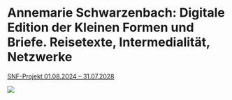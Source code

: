 <!-- Annemarie Schwarzenbach. Digitale Edition (work in progress) -->

# Annemarie Schwarzenbach: Digitale Edition der Kleinen Formen und Briefe. Reisetexte, Intermedialität, Netzwerke

[SNF-Projekt 01.08.2024 – 31.07.2028](https://data.snf.ch/grants/grant/10000500)

![](https://upload.wikimedia.org/wikipedia/commons/f/f8/SchwarzenbachForrer1938.jpg)
